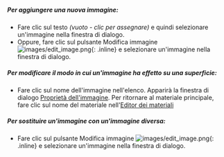 ##### Per aggiungere una nuova immagine:
 * Fare clic sul testo *(vuoto - clic per assegnare)* e quindi selezionare un'immagine nella finestra di dialogo.
 * Oppure, fare clic sul pulsante Modifica immagine ![images/edit_image.png](images/edit_image.png){: .inline} e selezionare un'immagine nella finestra di dialogo.

##### Per modificare il modo in cui un'immagine ha effetto su una superficie:
 * Fare clic sul nome dell'immagine nell'elenco. Apparirà la finestra di dialogo [Proprietà dell'immagine](material-image-properties.html).  Per ritornare al materiale principale, fare clic sul nome del materiale nell'[Editor dei materiali](material-editor.html#settings)

##### Per sostituire un'immagine con un'immagine diversa:
  * Fare clic sul pulsante Modifica immagine ![images/edit_image.png](images/edit_image.png){: .inline} e selezionare un'immagine nella finestra di dialogo.